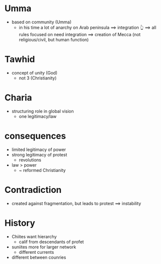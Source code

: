 # Umma

- based on community (Umma)
    - in his time a lot of anarchy on Arab peninsula
    $\implies$ integration 👆
$\implies$ all rules focused on need integration
$\implies$ creation of Mecca (not religious/civil, but human function)

# Tawhid

- concept of unity (God)
    - not 3 (Christianity)

# Charia

- structuring role in global vision
    - one legitimacy/law

# consequences

- limited legitimacy of power
- strong legitimacy of protest
    - revolutions
- law > power
    - ~ reformed Christianity

# Contradiction

- created against fragmentation, but leads to protest
$\implies$ instability

# History

- Chiites want hierarchy
    - calif from descendants of profet
- suniites more for larger network
    - different currents
- different between counries